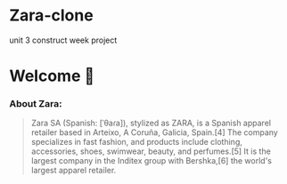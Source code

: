 # Zara-clone
unit 3 construct week project

# Welcome :wave:

### About Zara:
>Zara SA (Spanish: [ˈθaɾa]), stylized as ZARA, is a Spanish apparel retailer based in Arteixo, A Coruña, Galicia, Spain.[4] The company specializes in fast fashion, and products include clothing, accessories, shoes, swimwear, beauty, and perfumes.[5] It is the largest company in the Inditex group with Bershka,[6] the world's largest apparel retailer. 
